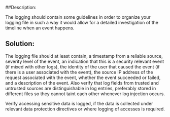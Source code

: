 ##Description:

The logging should contain some guidelines in order to organize your logging file in such
a way it  would allow for a detailed investigation of the timeline when an event happens.

## Solution:

The logging file should at least contain, a timestamp from a reliable source, severity
level of the event, an indication that this is a security relevant event
(if mixed with other logs), the identity of the user that caused the event
(if there is a user associated with the event), the source IP address of the request
associated with the event, whether the event succeeded or failed, and a
description of the event. Also verify that log fields from trusted and untrusted sources
are distinguishable in log entries, preferably stored in different files so they cannot
taint each other whenever log injection occurs.

Verify accessing sensitive data is logged, if the data is collected under relevant data protection
directives or where logging of accesses is required.
